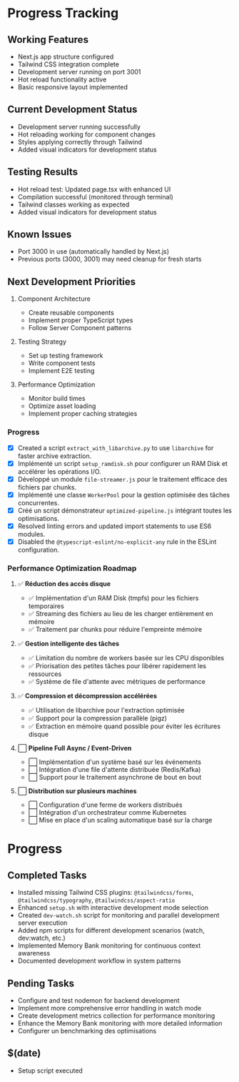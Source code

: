 # Progress Tracking

## Working Features

- Next.js app structure configured
- Tailwind CSS integration complete
- Development server running on port 3001
- Hot reload functionality active
- Basic responsive layout implemented

## Current Development Status

- Development server running successfully
- Hot reloading working for component changes
- Styles applying correctly through Tailwind
- Added visual indicators for development status

## Testing Results

- Hot reload test: Updated page.tsx with enhanced UI
- Compilation successful (monitored through terminal)
- Tailwind classes working as expected
- Added visual indicators for development status

## Known Issues

- Port 3000 in use (automatically handled by Next.js)
- Previous ports (3000, 3001) may need cleanup for fresh starts

## Next Development Priorities

1. Component Architecture
   - Create reusable components
   - Implement proper TypeScript types
   - Follow Server Component patterns

2. Testing Strategy
   - Set up testing framework
   - Write component tests
   - Implement E2E testing

3. Performance Optimization
   - Monitor build times
   - Optimize asset loading
   - Implement proper caching strategies

### Progress

- [x] Created a script `extract_with_libarchive.py` to use `libarchive` for faster archive extraction.
- [x] Implémenté un script `setup_ramdisk.sh` pour configurer un RAM Disk et accélérer les opérations I/O.
- [x] Développé un module `file-streamer.js` pour le traitement efficace des fichiers par chunks.
- [x] Implémenté une classe `WorkerPool` pour la gestion optimisée des tâches concurrentes.
- [x] Créé un script démonstrateur `optimized-pipeline.js` intégrant toutes les optimisations.
- [x] Resolved linting errors and updated import statements to use ES6 modules.
- [x] Disabled the `@typescript-eslint/no-explicit-any` rule in the ESLint configuration.

### Performance Optimization Roadmap

1. ✅ **Réduction des accès disque**
   - ✅ Implémentation d'un RAM Disk (tmpfs) pour les fichiers temporaires
   - ✅ Streaming des fichiers au lieu de les charger entièrement en mémoire
   - ✅ Traitement par chunks pour réduire l'empreinte mémoire

2. ✅ **Gestion intelligente des tâches**
   - ✅ Limitation du nombre de workers basée sur les CPU disponibles
   - ✅ Priorisation des petites tâches pour libérer rapidement les ressources
   - ✅ Système de file d'attente avec métriques de performance

3. ✅ **Compression et décompression accélérées**
   - ✅ Utilisation de libarchive pour l'extraction optimisée
   - ✅ Support pour la compression parallèle (pigz)
   - ✅ Extraction en mémoire quand possible pour éviter les écritures disque

4. ⬜ **Pipeline Full Async / Event-Driven**
   - ⬜ Implémentation d'un système basé sur les événements
   - ⬜ Intégration d'une file d'attente distribuée (Redis/Kafka)
   - ⬜ Support pour le traitement asynchrone de bout en bout

5. ⬜ **Distribution sur plusieurs machines**
   - ⬜ Configuration d'une ferme de workers distribués
   - ⬜ Intégration d'un orchestrateur comme Kubernetes
   - ⬜ Mise en place d'un scaling automatique basé sur la charge

# Progress

## Completed Tasks

- Installed missing Tailwind CSS plugins: `@tailwindcss/forms`, `@tailwindcss/typography`, `@tailwindcss/aspect-ratio`
- Enhanced `setup.sh` with interactive development mode selection
- Created `dev-watch.sh` script for monitoring and parallel development server execution
- Added npm scripts for different development scenarios (watch, dev:watch, etc.)
- Implemented Memory Bank monitoring for continuous context awareness
- Documented development workflow in system patterns

## Pending Tasks

- Configure and test nodemon for backend development
- Implement more comprehensive error handling in watch mode
- Create development metrics collection for performance monitoring
- Enhance the Memory Bank monitoring with more detailed information
- Configurer un benchmarking des optimisations

## $(date)

- Setup script executed
